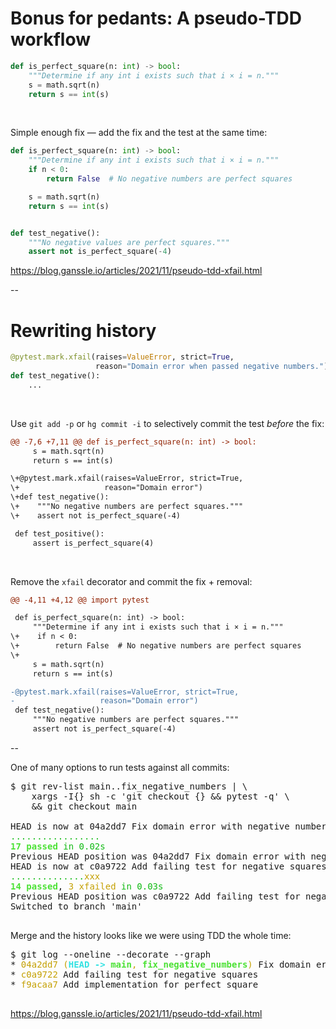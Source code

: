 # Bonus for pedants: A pseudo-TDD workflow

```python
def is_perfect_square(n: int) -> bool:
    """Determine if any int i exists such that i × i = n."""
    s = math.sqrt(n)
    return s == int(s)
```

<br/>

Simple enough fix — add the fix and the test at the same time:

```python
def is_perfect_square(n: int) -> bool:
    """Determine if any int i exists such that i × i = n."""
    if n < 0:
        return False  # No negative numbers are perfect squares

    s = math.sqrt(n)
    return s == int(s)


def test_negative():
    """No negative values are perfect squares."""
    assert not is_perfect_square(-4)
```

https://blog.ganssle.io/articles/2021/11/pseudo-tdd-xfail.html

--

# Rewriting history

```python
@pytest.mark.xfail(raises=ValueError, strict=True,
                   reason="Domain error when passed negative numbers.")
def test_negative():
    ...
```

<br/>

Use `git add -p` or `hg commit -i` to selectively commit the test *before* the fix:

```diff
@@ -7,6 +7,11 @@ def is_perfect_square(n: int) -> bool:
     s = math.sqrt(n)
     return s == int(s)

\+@pytest.mark.xfail(raises=ValueError, strict=True,
\+                   reason="Domain error")
\+def test_negative():
\+    """No negative numbers are perfect squares."""
\+    assert not is_perfect_square(-4)

 def test_positive():
     assert is_perfect_square(4)
```
<br/>

Remove the `xfail` decorator and commit the fix + removal:

```diff
@@ -4,11 +4,12 @@ import pytest

 def is_perfect_square(n: int) -> bool:
     """Determine if any int i exists such that i × i = n."""
\+    if n < 0:
\+        return False  # No negative numbers are perfect squares
\+
     s = math.sqrt(n)
     return s == int(s)

-@pytest.mark.xfail(raises=ValueError, strict=True,
-                   reason="Domain error")
 def test_negative():
     """No negative numbers are perfect squares."""
     assert not is_perfect_square(-4)
```

--

One of many options to run tests against all commits:

<pre><tt class="hljs">$ git rev-list main..fix_negative_numbers | \
    xargs -I{} sh -c &apos;git checkout {} &amp;&amp; pytest -q&apos; \
    && git checkout main

HEAD is now at 04a2dd7 Fix domain error with negative numbers
<font color="#10BA13">.................                                                                                             [100%]</font>
<font color="#4BE234"><b>17 passed</b></font><font color="#10BA13"> in 0.02s</font>
Previous HEAD position was 04a2dd7 Fix domain error with negative numbers
HEAD is now at c0a9722 Add failing test for negative squares
<font color="#10BA13">..............</font><font color="#C4A000">xxx</font><font color="#10BA13">                                                                                             [100%]</font>
<font color="#4BE234"><b>14 passed</b></font>, <font color="#C4A000">3 xfailed</font><font color="#10BA13"> in 0.03s</font>
Previous HEAD position was c0a9722 Add failing test for negative squares
Switched to branch &apos;main&apos;
</tt>
</pre>

Merge and the history looks like we were using TDD the whole time:

<pre><tt class="hljs">$ git log --oneline --decorate --graph
* <font color="#C4A000">04a2dd7 (</font><font color="#34E2E2"><b>HEAD -&gt; </b></font><font color="#4BE234"><b>main</b></font><font color="#C4A000">, </font><font color="#4BE234"><b>fix_negative_numbers</b></font><font color="#C4A000">)</font> Fix domain error with negative numbers
* <font color="#C4A000">c0a9722</font> Add failing test for negative squares
* <font color="#C4A000">f9acaa7</font> Add implementation for perfect square
</tt>
</pre>

https://blog.ganssle.io/articles/2021/11/pseudo-tdd-xfail.html
